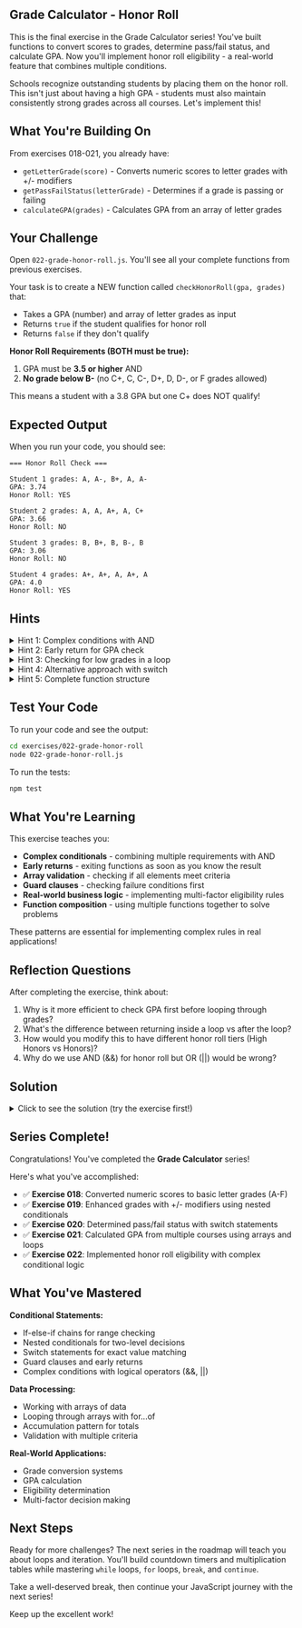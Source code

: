 ## Grade Calculator - Honor Roll

This is the final exercise in the Grade Calculator series! You've built functions to convert scores to grades, determine pass/fail status, and calculate GPA. Now you'll implement honor roll eligibility - a real-world feature that combines multiple conditions.

Schools recognize outstanding students by placing them on the honor roll. This isn't just about having a high GPA - students must also maintain consistently strong grades across all courses. Let's implement this!

## What You're Building On

From exercises 018-021, you already have:
- `getLetterGrade(score)` - Converts numeric scores to letter grades with +/- modifiers
- `getPassFailStatus(letterGrade)` - Determines if a grade is passing or failing
- `calculateGPA(grades)` - Calculates GPA from an array of letter grades

## Your Challenge

Open `022-grade-honor-roll.js`. You'll see all your complete functions from previous exercises.

Your task is to create a NEW function called `checkHonorRoll(gpa, grades)` that:
- Takes a GPA (number) and array of letter grades as input
- Returns `true` if the student qualifies for honor roll
- Returns `false` if they don't qualify

**Honor Roll Requirements (BOTH must be true):**
1. GPA must be **3.5 or higher** AND
2. **No grade below B-** (no C+, C, C-, D+, D, D-, or F grades allowed)

This means a student with a 3.8 GPA but one C+ does NOT qualify!

## Expected Output

When you run your code, you should see:
```
=== Honor Roll Check ===

Student 1 grades: A, A-, B+, A, A-
GPA: 3.74
Honor Roll: YES

Student 2 grades: A, A, A+, A, C+
GPA: 3.66
Honor Roll: NO

Student 3 grades: B, B+, B, B-, B
GPA: 3.06
Honor Roll: NO

Student 4 grades: A+, A+, A, A+, A
GPA: 4.0
Honor Roll: YES
```

## Hints

<details>
<summary>Hint 1: Complex conditions with AND</summary>

Honor roll requires TWO conditions to be true simultaneously:

```javascript
function checkHonorRoll(gpa, grades) {
  // Condition 1: GPA check
  const hasHighGPA = gpa >= 3.5;

  // Condition 2: No low grades check
  const hasNoLowGrades = // need to check...

  // Both must be true
  return hasHighGPA && hasNoLowGrades;
}
```

Use the AND operator (`&&`) to combine multiple requirements!
</details>

<details>
<summary>Hint 2: Early return for GPA check</summary>

Check the GPA first - if it's too low, return false immediately:

```javascript
function checkHonorRoll(gpa, grades) {
  if (gpa < 3.5) {
    return false;  // Doesn't qualify - stop checking
  }

  // If we reach here, GPA is good
  // Now check grades...
}
```

This is called an **early return** - exiting as soon as you know the answer!
</details>

<details>
<summary>Hint 3: Checking for low grades in a loop</summary>

Loop through the grades array and check each one:

```javascript
for (const grade of grades) {
  // Check if this grade is below B-
  if (grade === "C+" || grade === "C" || grade === "C-" ||
      grade === "D+" || grade === "D" || grade === "D-" || grade === "F") {
    return false;  // Found a low grade - disqualified!
  }
}

// If we get here, no low grades were found
return true;
```

As soon as you find one low grade, you can stop checking and return false!
</details>

<details>
<summary>Hint 4: Alternative approach with switch</summary>

You could use a switch statement to check for low grades:

```javascript
for (const grade of grades) {
  switch (grade) {
    case "C+":
    case "C":
    case "C-":
    case "D+":
    case "D":
    case "D-":
    case "F":
      return false;  // Found a disqualifying grade
  }
}
```

Both if and switch work - choose what's clearer to you!
</details>

<details>
<summary>Hint 5: Complete function structure</summary>

Here's the complete structure:

```javascript
function checkHonorRoll(gpa, grades) {
  // Check GPA requirement first
  if (gpa < 3.5) {
    return false;
  }

  // Check for any grades below B-
  for (const grade of grades) {
    if (grade === "C+" || grade === "C" || grade === "C-" ||
        grade === "D+" || grade === "D" || grade === "D-" || grade === "F") {
      return false;
    }
  }

  // Both conditions met!
  return true;
}
```

Try to implement it yourself before looking!
</details>

## Test Your Code

To run your code and see the output:
```bash
cd exercises/022-grade-honor-roll
node 022-grade-honor-roll.js
```

To run the tests:
```bash
npm test
```

## What You're Learning

This exercise teaches you:
- **Complex conditionals** - combining multiple requirements with AND
- **Early returns** - exiting functions as soon as you know the result
- **Array validation** - checking if all elements meet criteria
- **Guard clauses** - checking failure conditions first
- **Real-world business logic** - implementing multi-factor eligibility rules
- **Function composition** - using multiple functions together to solve problems

These patterns are essential for implementing complex rules in real applications!

## Reflection Questions

After completing the exercise, think about:
1. Why is it more efficient to check GPA first before looping through grades?
2. What's the difference between returning inside a loop vs after the loop?
3. How would you modify this to have different honor roll tiers (High Honors vs Honors)?
4. Why do we use AND (&&) for honor roll but OR (||) would be wrong?

## Solution

<details>
<summary>Click to see the solution (try the exercise first!)</summary>

```javascript
export function getLetterGrade(score) {
  // This function is complete from exercise 019
  if (score >= 90) {
    if (score >= 97) {
      return "A+";
    } else if (score >= 93) {
      return "A";
    } else {
      return "A-";
    }
  } else if (score >= 80) {
    if (score >= 87) {
      return "B+";
    } else if (score >= 83) {
      return "B";
    } else {
      return "B-";
    }
  } else if (score >= 70) {
    if (score >= 77) {
      return "C+";
    } else if (score >= 73) {
      return "C";
    } else {
      return "C-";
    }
  } else if (score >= 60) {
    if (score >= 67) {
      return "D+";
    } else if (score >= 63) {
      return "D";
    } else {
      return "D-";
    }
  } else {
    return "F";
  }
}

export function getPassFailStatus(letterGrade) {
  // This function is complete from exercise 020
  switch (letterGrade) {
    case "A+":
    case "A":
    case "A-":
    case "B+":
    case "B":
    case "B-":
    case "C+":
    case "C":
    case "C-":
    case "D+":
    case "D":
    case "D-":
      return "Pass";

    case "F":
      return "Fail";

    default:
      return "Invalid grade";
  }
}

export function calculateGPA(grades) {
  // This function is complete from exercise 021
  let totalPoints = 0;

  for (const grade of grades) {
    switch (grade) {
      case "A+":
      case "A":
        totalPoints += 4.0;
        break;
      case "A-":
        totalPoints += 3.7;
        break;
      case "B+":
        totalPoints += 3.3;
        break;
      case "B":
        totalPoints += 3.0;
        break;
      case "B-":
        totalPoints += 2.7;
        break;
      case "C+":
        totalPoints += 2.3;
        break;
      case "C":
        totalPoints += 2.0;
        break;
      case "C-":
        totalPoints += 1.7;
        break;
      case "D+":
        totalPoints += 1.3;
        break;
      case "D":
        totalPoints += 1.0;
        break;
      case "D-":
        totalPoints += 0.7;
        break;
      case "F":
        totalPoints += 0.0;
        break;
    }
  }

  const gpa = totalPoints / grades.length;
  return Number(gpa.toFixed(2));
}

export function checkHonorRoll(gpa, grades) {
  // Check GPA requirement first
  if (gpa < 3.5) {
    return false;
  }

  // Check for any grades below B-
  for (const grade of grades) {
    if (grade === "C+" || grade === "C" || grade === "C-" ||
        grade === "D+" || grade === "D" || grade === "D-" || grade === "F") {
      return false;
    }
  }

  // Both conditions met!
  return true;
}

// Test honor roll eligibility
console.log("=== Honor Roll Check ===\n");

// Student 1: High GPA, all good grades → Should qualify
const student1 = ["A", "A-", "B+", "A", "A-"];
const gpa1 = calculateGPA(student1);
const honorRoll1 = checkHonorRoll(gpa1, student1);
console.log("Student 1 grades:", student1.join(", "));
console.log("GPA:", gpa1);
console.log("Honor Roll:", honorRoll1 ? "YES" : "NO");
console.log();

// Student 2: High GPA, but one C+ → Should NOT qualify
const student2 = ["A", "A", "A+", "A", "C+"];
const gpa2 = calculateGPA(student2);
const honorRoll2 = checkHonorRoll(gpa2, student2);
console.log("Student 2 grades:", student2.join(", "));
console.log("GPA:", gpa2);
console.log("Honor Roll:", honorRoll2 ? "YES" : "NO");
console.log();

// Student 3: Decent GPA, all B range → Should NOT qualify (GPA too low)
const student3 = ["B", "B+", "B", "B-", "B"];
const gpa3 = calculateGPA(student3);
const honorRoll3 = checkHonorRoll(gpa3, student3);
console.log("Student 3 grades:", student3.join(", "));
console.log("GPA:", gpa3);
console.log("Honor Roll:", honorRoll3 ? "YES" : "NO");
console.log();

// Student 4: Perfect student → Should qualify
const student4 = ["A+", "A+", "A", "A+", "A"];
const gpa4 = calculateGPA(student4);
const honorRoll4 = checkHonorRoll(gpa4, student4);
console.log("Student 4 grades:", student4.join(", "));
console.log("GPA:", gpa4);
console.log("Honor Roll:", honorRoll4 ? "YES" : "NO");
```

**Breaking down the logic:**

**Student 1: ["A", "A-", "B+", "A", "A-"]**
```
1. Calculate GPA → 3.74
2. Check GPA: 3.74 >= 3.5? YES → Continue
3. Loop through grades:
   - "A": Not in low grade list → Continue
   - "A-": Not in low grade list → Continue
   - "B+": Not in low grade list → Continue
   - "A": Not in low grade list → Continue
   - "A-": Not in low grade list → Continue
4. Loop complete, no low grades found
5. Return true → Honor Roll: YES
```

**Student 2: ["A", "A", "A+", "A", "C+"]**
```
1. Calculate GPA → 3.66
2. Check GPA: 3.66 >= 3.5? YES → Continue
3. Loop through grades:
   - "A": Not in low grade list → Continue
   - "A": Not in low grade list → Continue
   - "A+": Not in low grade list → Continue
   - "A": Not in low grade list → Continue
   - "C+": IS in low grade list! → Return false immediately
4. Return false → Honor Roll: NO
```

**Student 3: ["B", "B+", "B", "B-", "B"]**
```
1. Calculate GPA → 3.06
2. Check GPA: 3.06 >= 3.5? NO → Return false immediately
3. Never reach grade checking
4. Return false → Honor Roll: NO
```

**Why check GPA first (early return optimization):**

If GPA is too low, there's no point checking all the grades:

```javascript
// Efficient: Check GPA first
if (gpa < 3.5) {
  return false;  // Exit immediately - saves work!
}
// Only loop if GPA is good
for (const grade of grades) { ... }
```

This is called a **guard clause** - checking failure conditions upfront!

**Early return in loop:**

As soon as we find a disqualifying grade, return immediately:

```javascript
for (const grade of grades) {
  if (grade === "C+" /* ... */) {
    return false;  // Found one bad grade - no need to check the rest!
  }
}
```

If we had 100 grades and the 3rd one is a C+, we don't waste time checking the other 97!

**Alternative: Using a helper function**

You could extract the low grade check:

```javascript
function isBelowBMinus(grade) {
  return grade === "C+" || grade === "C" || grade === "C-" ||
         grade === "D+" || grade === "D" || grade === "D-" || grade === "F";
}

function checkHonorRoll(gpa, grades) {
  if (gpa < 3.5) {
    return false;
  }

  for (const grade of grades) {
    if (isBelowBMinus(grade)) {
      return false;
    }
  }

  return true;
}
```

This makes the code more readable and reusable!

**Alternative: Using array methods (advanced)**

You could use `.some()` to check if ANY grade is below B-:

```javascript
function checkHonorRoll(gpa, grades) {
  if (gpa < 3.5) {
    return false;
  }

  const lowGrades = ["C+", "C", "C-", "D+", "D", "D-", "F"];
  const hasLowGrade = grades.some(grade => lowGrades.includes(grade));

  return !hasLowGrade;
}
```

We'll learn array methods like `.some()` and `.includes()` in future exercises!

**AND vs OR logic:**

**Honor Roll uses AND (both required):**
```javascript
// Must have high GPA AND good grades
return gpa >= 3.5 && noLowGrades;
```

**Wrong - using OR (only one required):**
```javascript
// Would qualify with high GPA OR good grades (too lenient!)
return gpa >= 3.5 || noLowGrades;
```

With OR, a student with 2.0 GPA but all A grades would qualify - that's not right!

**Real-world multi-factor eligibility:**

Many systems combine multiple requirements:

**College admission:**
- GPA >= 3.0 AND
- SAT >= 1200 AND
- Completed application essay AND
- Has recommendation letters

**Loan approval:**
- Credit score >= 650 AND
- Income >= $50,000 AND
- Debt-to-income ratio < 40% AND
- No bankruptcies in last 7 years

**Job qualification:**
- Has required degree AND
- Years of experience >= 3 AND
- Passed technical interview AND
- Salary expectation within budget

All use AND logic - every condition must be true!

**Extending honor roll with tiers:**

You could create multiple honor roll levels:

```javascript
function getHonorRollTier(gpa, grades) {
  const hasLowGrades = grades.some(g => ["C+", "C", "C-", "D+", "D", "D-", "F"].includes(g));
  const hasBGrades = grades.some(g => ["B+", "B", "B-"].includes(g));

  if (gpa >= 3.9 && !hasLowGrades && !hasBGrades) {
    return "Highest Honors";  // All A grades, GPA 3.9+
  } else if (gpa >= 3.7 && !hasLowGrades) {
    return "High Honors";     // No grades below B-, GPA 3.7+
  } else if (gpa >= 3.5 && !hasLowGrades) {
    return "Honors";          // No grades below B-, GPA 3.5+
  } else {
    return "None";
  }
}
```

Tiered systems add even more complex conditional logic!

</details>

## Series Complete!

Congratulations! You've completed the **Grade Calculator** series!

Here's what you've accomplished:
- ✅ **Exercise 018**: Converted numeric scores to basic letter grades (A-F)
- ✅ **Exercise 019**: Enhanced grades with +/- modifiers using nested conditionals
- ✅ **Exercise 020**: Determined pass/fail status with switch statements
- ✅ **Exercise 021**: Calculated GPA from multiple courses using arrays and loops
- ✅ **Exercise 022**: Implemented honor roll eligibility with complex conditional logic

## What You've Mastered

**Conditional Statements:**
- If-else-if chains for range checking
- Nested conditionals for two-level decisions
- Switch statements for exact value matching
- Guard clauses and early returns
- Complex conditions with logical operators (&&, ||)

**Data Processing:**
- Working with arrays of data
- Looping through arrays with for...of
- Accumulation pattern for totals
- Validation with multiple criteria

**Real-World Applications:**
- Grade conversion systems
- GPA calculation
- Eligibility determination
- Multi-factor decision making

## Next Steps

Ready for more challenges? The next series in the roadmap will teach you about loops and iteration. You'll build countdown timers and multiplication tables while mastering `while` loops, `for` loops, `break`, and `continue`.

Take a well-deserved break, then continue your JavaScript journey with the next series!

Keep up the excellent work!

